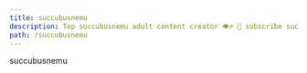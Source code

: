 ```yaml
---
title: succubusnemu
description: Top succubusnemu adult content creator 👁♐️ 👑 subscribe succubusnemu to my porn site below IG succubusnemu
path: /succubusnemu
---
```


succubusnemu